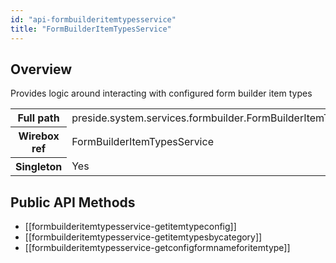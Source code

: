 ```yaml
---
id: "api-formbuilderitemtypesservice"
title: "FormBuilderItemTypesService"
---
```



## Overview




Provides logic around interacting with configured form builder item types<div class="table-responsive"><table class="table table-condensed"><tr><th>Full path</th><td>preside.system.services.formbuilder.FormBuilderItemTypesService</td></tr><tr><th>Wirebox ref</th><td>FormBuilderItemTypesService</td></tr><tr><th>Singleton</th><td>Yes</td></tr></table></div>

## Public API Methods

* [[formbuilderitemtypesservice-getitemtypeconfig]]
* [[formbuilderitemtypesservice-getitemtypesbycategory]]
* [[formbuilderitemtypesservice-getconfigformnameforitemtype]]